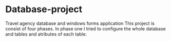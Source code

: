 # Database-project
Travel agency database and windows forms application
This project is consist of four phases.
In phase one I tried to configure the whole database and tables and atributes of each table.
